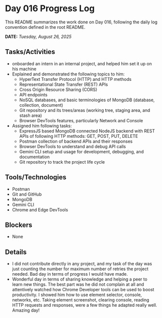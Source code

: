 # Day 016 Progress Log

This README summarizes the work done on Day 016, following the daily log convention defined in the root README.

**DATE:** _Tuesday, August 26, 2025_

## Tasks/Activities

- onboarded an intern in an internal project, and helped him set it up on his machine
- Explained and demonstrated the following topics to him:
  - HyperText Transfer Protocol (HTTP) and HTTP methods
  - Representational State Transfer (REST) APIs
  - Cross Origin Resource Sharing (CORS)
  - API endpoints
  - NoSQL databases, and basic terminologies of MongoDB (database, collection, document)
  - Git repository and its trees/areas (working tree, staging area, and stash area)
  - Browser DevTools features, particularly Network and Console
- Assigned him following tasks:
  - ExpressJS based MongoDB connected NodeJS backend with REST APIs of following HTTP methods: GET, POST, PUT, DELETE
  - Postman collection of backend APIs and their responses
  - Browser DevTools to understand and debug API calls
  - Gemini CLI setup and usage for development, debugging, and documentation
  - Git repository to track the project life cycle

## Tools/Technologies

- Postman
- Git and GitHub
- MongoDB
- Gemini CLI
- Chrome and Edge DevTools

## Blockers

- None

## Details

- I did not contribute directly in any project, and my task of the day was just counting the number for maximum number of retries the project needed. Bad day in terms of progress I would have made.
- Wonderful day in terms of sharing knowledge and helping a peer to learn new things. The best part was he did not complain at all and attentively watched how Chrome Developer tools can be used to boost productivity. I showed him how to use element selector, console, networks, etc. Taking element screenshot, clearing console, reading HTTP requests and responses, were a few things he adapted really well. Amazing day!
